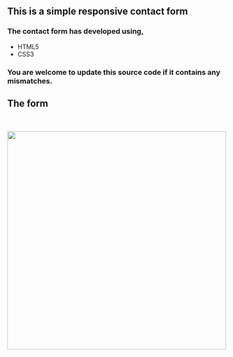 ## This is a simple responsive contact form

### The contact form has developed using,
* HTML5
* CSS3

### You are welcome to update this source code if it contains any mismatches. 

## The form
<br><br>
<img src="img/form.png" width="500">